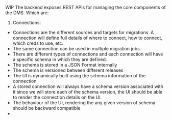 WIP
The backend exposes REST APIs for managing the core components of the DMS.
Which are:

1. Connections:

- Connections are the different sources and targets for migrations. A connection will define full details of where to connect, how to connect, which creds to use, etc.
- The same connection can be used in multiple migration jobs.
- There are different types of connections and each connection will have a specific schema in which they are defined.
- The schema is stored in a JSON Format internally
- The schema is versioned between different releases
- The UI is dynamically built using the schema information of the connection
- A stored connection will always have a schema version associated with it since we will store each of the schema version, the UI should be able to render the connection details on the UI.
- The behaviour of the UI, rendering the any given version of schema should be backward compatible
- 
